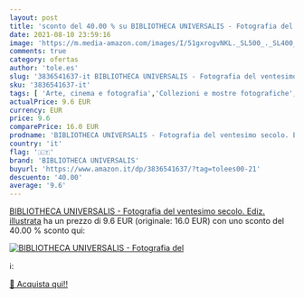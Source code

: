 ```yaml
---
layout: post
title: 'sconto del 40.00 % su BIBLIOTHECA UNIVERSALIS - Fotografia del  '
date: 2021-08-10 23:59:16
image: 'https://m.media-amazon.com/images/I/51gxrogvNKL._SL500_._SL400_.jpg'
comments: true
category: ofertas
author: 'tole.es'
slug: '3836541637-it BIBLIOTHECA UNIVERSALIS - Fotografia del ventesimo secolo....'
sku: '3836541637-it'
tags: [ 'Arte, cinema e fotografia','Collezioni e mostre fotografiche','Fotografia','Libri','bibliotheca universalis', ]
actualPrice: 9.6 EUR
currency: EUR
price: 9.6
comparePrice: 16.0 EUR
prodname: 'BIBLIOTHECA UNIVERSALIS - Fotografia del ventesimo secolo. Ediz. illustrata'
country: 'it'
flag: '🇮🇹'
brand: 'BIBLIOTHECA UNIVERSALIS'
buyurl: 'https://www.amazon.it/dp/3836541637/?tag=tolees00-21'
descuento: '40.00'
average: '9.6'
---
```


[BIBLIOTHECA UNIVERSALIS - Fotografia del ventesimo secolo. Ediz. illustrata](https://www.amazon.it/dp/3836541637/?tag=tolees00-21) ha un prezzo di 9.6 EUR (originale: 16.0 EUR) con uno sconto del 40.00 % sconto qui:

[![BIBLIOTHECA UNIVERSALIS - Fotografia del](https://m.media-amazon.com/images/I/51gxrogvNKL._SL500_._SL400_.jpg)](https://www.amazon.it/dp/3836541637/?tag=tolees00-21)

ℹ️:


[🛒 Acquista qui!!](https://www.amazon.it/dp/3836541637/?tag=tolees00-21)

